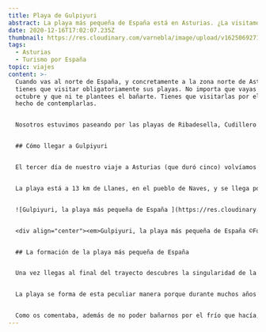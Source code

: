 ```yaml
---
title: Playa de Gulpiyuri
abstract: La playa más pequeña de España está en Asturias. ¿La visitamos juntos?
date: 2020-12-16T17:02:07.235Z
thumbnail: https://res.cloudinary.com/varnebla/image/upload/v1625069271/IMG20201014192451_vfjtsa.jpg
tags:
  - Asturias
  - Turismo por España
topic: viajes
content: >-
  Cuando vas al norte de España, y concretamente a la zona norte de Asturias,
  tienes que visitar obligatoriamente sus playas. No importa que vayas en
  octubre y que ni te plantees el bañarte. Tienes que visitarlas por el simple
  hecho de contemplarlas.


  Nosotros estuvimos paseando por las playas de Ribadesella, Cudillero y Celorio. También paramos por San Vicente de la Barquera. Todas las visitas a estas playas fueron con la única excusa de oler el mar y disfrutar de la vista. Hoy no voy a hablaros de ninguno de estos pueblos, sino que os traigo la que seguramente sea una de las playas más especiales que hemos visitado.


  ## Cómo llegar a Gulpiyuri


  El tercer día de nuestro viaje a Asturias (que duró cinco) volvíamos precisamente de San Vicente de la Barquera y quisimos parar en una playa de la que habíamos leído recomendaciones: la **Playa de Gulpiyuri**. Aviso que no es un lugar nada accesible, y en parte me alegro, porque eso permite que siga siendo un espacio no masificado. 


  La playa está a 13 km de Llanes, en el pueblo de Naves, y se llega por la Autovía del Cantábrico. Cuando sales de la autovía por la rotonda correspondiente, accedes a una carretera de tierra, por la que tienes que ir avanzando hasta que llegas a una especie de explanada (no demasiado grande) donde puedes aparcar. En nuestro caso no tuvimos muchos problemas para dejar el coche, porque solo había un coche más, imaginamos que de algún vecino de la zona ya que cerca había campos de cultivo. Del aparcamiento a la playa hay apenas 10 minutos por un camino de tierra, por el que nosotros tuvimos que ir bastante rapidito ya que justo empezó a llover y estaba todo muy embarrado. Mientras vas avanzando por el camino te sorprende que vayas a una playa, ya que todo lo que ves son montañas y campos. Siento no tener muchas fotos que enseñaros, pero es que llovía bastante y era difícil sacar el móvil y pararse a hacer fotos.


  ![Gulpiyuri, la playa más pequeña de España ](https://res.cloudinary.com/varnebla/image/upload/v1625069271/IMG20201014192628_ug8ftf.jpg)


  <div align="center"><em>Gulpiyuri, la playa más pequeña de España ©Fotografía propia</em></div>


  ## La formación de la playa más pequeña de España


  Una vez llegas al final del trayecto descubres la singularidad de la playa: ubicada entre rocas y rodeada de verde. ¿Qué tiene de especial este lugar? **Pues que estás en la playa más pequeña de España y seguramente de las más pequeñas del mundo.** Tiene entre 40-50 metros de largo y está totalmente protegida por la pared de roca. Esto significa que, cuando estás en la arena o en el agua, no ves el horizonte ni la inmensidad del océano, sino una pared de roca.


  La playa se forma de esta peculiar manera porque durante muchos años el mar fue chocando contra la roca, que por su material fue erosionando hasta acabar formando una cueva. Llegada a determinado punto la superficie acaba hundiéndose y forma esta playa, ya que el agua seguía filtrándose entre las rocas. Esto significa que solo podemos disfrutar de este fenómeno si hay marea alta, ya que sino la zona del agua está prácticamente seca y solo puedes ver la arena.


  Como os comentaba, además de no poder bañarnos por el frío que hacía, tampoco pudimos bajar a la arena porque la lluvia dificultó bastante desplazarse por el terreno embarrado. Lo que sí pudimos hacer es respirar el aire y la tranquilidad de Gulpiyuri, el "círculo de agua".
---
```

